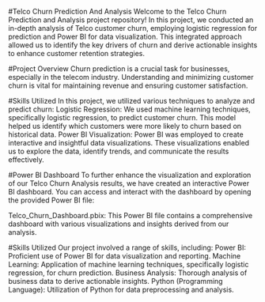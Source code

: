 #Telco Churn Prediction And Analysis 
Welcome to the Telco Churn Prediction and Analysis project repository! In this project, we conducted an in-depth analysis of Telco customer churn, employing logistic regression for prediction and Power BI for data visualization. This integrated approach allowed us to identify the key drivers of churn and derive actionable insights to enhance customer retention strategies.

#Project Overview
Churn prediction is a crucial task for businesses, especially in the telecom industry. Understanding and minimizing customer churn is vital for maintaining revenue and ensuring customer satisfaction. 

#Skills Utilized
In this project, we utilized various techniques to analyze and predict churn:
Logistic Regression: We used machine learning techniques, specifically logistic regression, to predict customer churn. This model helped us identify which customers were more likely to churn based on historical data.
Power BI Visualization: Power BI was employed to create interactive and insightful data visualizations. These visualizations enabled us to explore the data, identify trends, and communicate the results effectively.

#Power BI Dashboard
To further enhance the visualization and exploration of our Telco Churn Analysis results, we have created an interactive Power BI dashboard. You can access and interact with the dashboard by opening the provided Power BI file:

Telco_Churn_Dashboard.pbix: This Power BI file contains a comprehensive dashboard with various visualizations and insights derived from our analysis.


#Skills Utilized
Our project involved a range of skills, including:
Power BI: Proficient use of Power BI for data visualization and reporting.
Machine Learning: Application of machine learning techniques, specifically logistic regression, for churn prediction.
Business Analysis: Thorough analysis of business data to derive actionable insights.
Python (Programming Language): Utilization of Python for data preprocessing and analysis.
